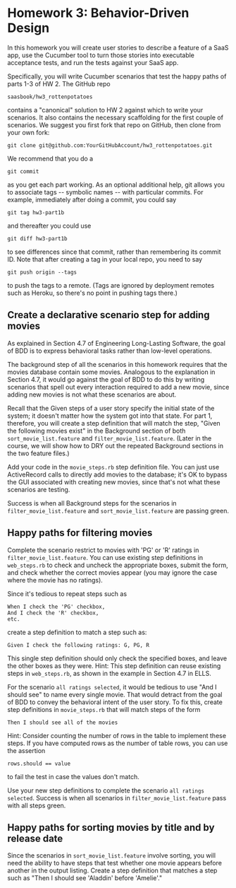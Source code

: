 Homework 3: Behavior-Driven Design
==================================

In this homework you will create user stories to describe a feature of a SaaS
app, use the Cucumber tool to turn those stories into executable acceptance
tests, and run the tests against your SaaS app.

Specifically, you will write Cucumber scenarios that test the happy paths of
parts 1-3 of HW 2. The GitHub repo

    saasbook/hw3_rottenpotatoes

contains a "canonical" solution to HW 2 against which to write your scenarios.
It also contains the necessary scaffolding for the first couple of scenarios.
We suggest you first fork that repo on GitHub, then clone from your own fork:

    git clone git@github.com:YourGitHubAccount/hw3_rottenpotatoes.git

We recommend that you do a

    git commit

as you get each part working. As an optional additional help, git allows you to
associate tags -- symbolic names -- with particular commits. For example,
immediately after doing a commit, you could say

    git tag hw3-part1b

and thereafter you could use

    git diff hw3-part1b

to see differences since that commit, rather than remembering its commit ID.
Note that after creating a tag in your local repo, you need to say

    git push origin --tags

to push the tags to a remote. (Tags are ignored by deployment remotes such as
Heroku, so there's no point in pushing tags there.)

Create a declarative scenario step for adding movies
----------------------------------------------------

As explained in Section 4.7 of Engineering Long-Lasting Software, the goal of
BDD is to express behavioral tasks rather than low-level operations.

The background step of all the scenarios in this homework requires that the
movies database contain some movies. Analogous to the explanation in Section
4.7, it would go against the goal of BDD to do this by writing scenarios that
spell out every interaction required to add a new movie, since adding new movies
is not what these scenarios are about.

Recall that the Given steps of a user story specify the initial state of the
system; it doesn't matter how the system got into that state. For part 1,
therefore, you will create a step definition that will match the step, "Given
the following movies exist" in the Background section of both
```sort_movie_list.feature``` and ```filter_movie_list.feature```. (Later in the
course, we will show how to DRY out the repeated Background sections in the two
feature files.)

Add your code in the ```movie_steps.rb``` step definition file. You can just use
ActiveRecord calls to directly add movies to the database; it's OK to bypass the
GUI associated with creating new movies, since that's not what these scenarios
are testing.

Success is when all Background steps for the scenarios in
```filter_movie_list.feature``` and ```sort_movie_list.feature``` are passing
green.

Happy paths for filtering movies
--------------------------------

Complete the scenario restrict to movies with 'PG' or 'R' ratings in
```filter_movie_list.feature```. You can use existing step definitions in
```web_steps.rb``` to check and uncheck the appropriate boxes, submit the form,
and check whether the correct movies appear (you may ignore the case where the
movie has no ratings).

Since it's tedious to repeat steps such as

    When I check the 'PG' checkbox,
    And I check the 'R' checkbox,
    etc.

create a step definition to match a step such as:

    Given I check the following ratings: G, PG, R

This single step definition should only check the specified boxes, and leave the
other boxes as they were. Hint: This step definition can reuse existing steps in
```web_steps.rb```, as shown in the example in Section 4.7 in ELLS.

For the scenario ```all ratings selected```, it would be tedious to use "And I
should see" to name every single movie. That would detract from the goal of BDD
to convey the behavioral intent of the user story. To fix this, create step
definitions in ```movie_steps.rb``` that will match steps of the form

    Then I should see all of the movies

Hint: Consider counting the number of rows in the table to implement these
steps. If you have computed rows as the number of table rows, you can use the
assertion

    rows.should == value

to fail the test in case the values don't match.

Use your new step definitions to complete the scenario ```all ratings
selected```.  Success is when all scenarios in ```filter_movie_list.feature```
pass with all steps green.

Happy paths for sorting movies by title and by release date
-----------------------------------------------------------

Since the scenarios in ```sort_movie_list.feature``` involve sorting, you will
need the ability to have steps that test whether one movie appears before
another in the output listing. Create a step definition that matches a step
such as "Then I should see 'Aladdin' before 'Amelie'." 
